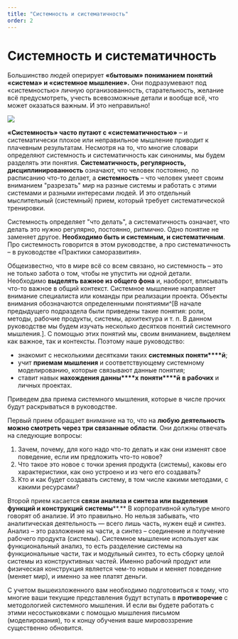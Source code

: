 ```yaml
---
title: "Системность и систематичность"
order: 2
---
```


# Системность и систематичность

Большинство людей оперирует **«бытовым» пониманием понятий «система» и «системное мышление».** Они подразумевают под «системностью» личную организованность, старательность, желание всё предусмотреть, учесть всевозможные детали и вообще всё, что может оказаться важным. И это неправильно!

![](/ru/systems-thinking-introduction/Distinction_Systems_Thinking_vs_Systematicity.png)

**«Системность» часто путают с «систематичностью»** – и систематически плохое или неправильное мышление приводит к плачевным результатам. Несмотря на то, что многие словари определяют системность и систематичность как синонимы, мы будем разделять эти понятия. **Систематичность, регулярность, дисциплинированность** означают, что человек постоянно, по расписанию что-то делает, а **системность** – что человек умеет своим вниманием "разрезать" мир на разные системы и работать с этими системами и разными интересами людей. И это отдельный мыслительный (системный) прием, который требует систематической тренировки.

Системность определяет "что делать", а систематичность означает, что делать это нужно регулярно, постоянно, ритмично. Одно понятие не заменяет другое. **Необходимо быть и системным, и систематичным**. Про системность говорится в этом руководстве, а про систематичность – в руководстве «Практики саморазвития».

Общеизвестно, что в мире всё со всем связано, но системность – это не только забота о том, чтобы не упустить ни одной детали. Необходимо **выделять важное из общего фона** и, наоборот, вписывать что-то важное в общий контекст. Системное мышление направляет внимание специалиста или команды при реализации проекта. Объекты внимания обозначаются определенными понятиями^[В начале предыдущего подраздела были приведены такие понятия: роли, методы, рабочие продукты, системы, архитектура и т. п. В данном руководстве мы будем изучать несколько десятков понятий системного мышления.]. С помощью этих понятий мы, своим вниманием, выделяем как важное, так и контексты. Поэтому наше руководство:

* знакомит с несколькими десятками таких **системных поняти****й**;
* учит **приемам мышления** и соответствующему системному моделированию, которые связывают данные понятия;
* ставит навык **нахождения данны****х** **поняти****й** **в рабочих** и личных проектах.

Приведем два приема системного мышления, которые в числе прочих будут раскрываться в руководстве.

Первый прием обращает внимание на то, что на **любую деятельность можно смотреть через три связанные области**. Они должны отвечать на следующие вопросы:

1. Зачем, почему, для кого надо что-то делать и как они изменят свое поведение, если им предложить что-то новое?
2. Что такое это новое с точки зрения продукта (системы), каковы его характеристики, как оно устроено и из чего его создавать?
3. Кто и как будет создавать систему, в том числе какими методами, с какими ресурсами?

Второй прием касается **связи анализа и синтеза или выделения функций и конструкций** **системы****.** В корпоративной культуре много говорят об анализе. И это правильно. Но нельзя забывать, что аналитическая деятельность — всего лишь часть, нужен ещё и синтез. Анализ – это разложение на части, а синтез – соединение и получение рабочего продукта (системы). Системное мышление использует как функциональный анализ, то есть разделение системы на функциональные части, так и модульный синтез, то есть сборку целой системы из конструктивных частей. Именно рабочий продукт или физическая конструкция является чем-то новым и меняет поведение (меняет мир), и именно за нее платят деньги.

С учетом вышеизложенного вам необходимо подготовиться к тому, что многие ваши текущие представления будут вступать в **противоречие** с методологией системного мышления. И если вы будете работать с этими несостыковками с помощью мышления письмом (моделирования), то к концу обучения ваше мировоззрение существенно обновится.